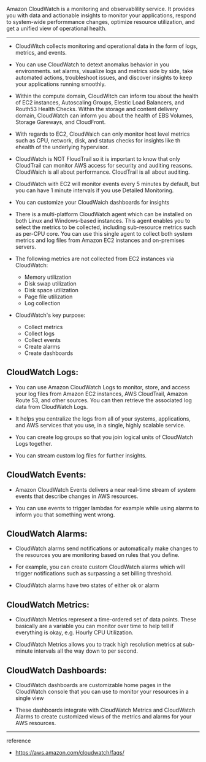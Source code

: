 
Amazon CloudWatch is a monitoring and observablility service. It provides you with data and actionable insights to monitor your applications, respond to system-wide performmance changes, optimize resource utilization, and get a unified view of operational health.

---

- CloudWitch collects monitoring and operational data in the form of logs, metrics, and events.

- You can use CloudWatch to detext anomalus behavior in you environments. set alarms, visualize logs and metrics side by side, take automated actions, troubleshoot issues, and discover insights to keep your applications running smoothly.

- Within the compute domain, CloudWitch can inform tou about the health of EC2 instances, Autoscaling Groups, Elestic Load Balancers, and Routh53 Health Checks. Within the storage and content delivery domain, CloudWatch can inform you about the health of EBS Volumes, Storage Gareways, and CloudFront.

- With regards to EC2, CloudWaich can only monitor host level metrics such as CPU, network, disk, and status checks for insights like th ehealth of the underlying hypervisor.

- CloudWatch is NOT FloudTrail so it is important to know that only CloudTrail can monitor AWS access for security and auditing reasons. CloudWaich is all about performance. CloudTrail is all about auditing.

- CloudWatch with EC2 will monitor events every 5 minutes by default, but you can have 1 minute intervals if you use Detailed Monitoring.

- You can customize your CloudWaich dashboards for insights

- There is a multi-platform CloudWatch agent which can be installed on both Linux and Windows-based instances. This agent enables you to select the metrics to be collected, including sub-resource metrics such as per-CPU core. You can use this single agent to collect both system metrics and log files from Amazon EC2 instances and on-premises servers.

- The following metrics are not collected from EC2 instances via CloudWatch:
    - Memory utilization
    - Disk swap utilization
    - Disk space utilization
    - Page file utilization
    - Log collection

- CloudWatch's key purpose:
    - Collect metrics
    - Collect logs
    - Collect events
    - Create alarms
    - Create dashboards

## CloudWatch Logs:

- You can use Amazon CloudWatch Logs to monitor, store, and access your log files from Amazon EC2 instances, AWS CloudTrail, Amazon Route 53, and other sources. You can then retrieve the associated log data from CloudWatch Logs.

- It helps you centralize the logs from all of your systems, applications, and AWS services that you use, in a single, highly scalable service.

- You can create log groups so that you join logical units of CloudWatch Logs together.

- You can stream custom log files for further insights.

## CloudWatch Events:

- Amazon CloudWatch Events delivers a near real-time stream of system events that describe changes in AWS resources.
  
- You can use events to trigger lambdas for example while using alarms to inform you that something went wrong.

## CloudWatch Alarms:

- CloudWatch alarms send notifications or automatically make changes to the resources you are monitoring based on rules that you define.

- For example, you can create custom CloudWatch alarms which will trigger notifications such as surpassing a set billing threshold.

- CloudWatch alarms have two states of either ok or alarm

## CloudWatch Metrics:

- CloudWatch Metrics represent a time-ordered set of data points.
    These basically are a variable you can monitor over time to help tell if everything is okay, e.g. Hourly CPU Utilization.

- CloudWatch Metrics allows you to track high resolution metrics at sub-minute intervals all the way down to per second.

## CloudWatch Dashboards:

- CloudWatch dashboards are customizable home pages in the CloudWatch console that you can use to monitor your resources in a single view

- These dashboards integrate with CloudWatch Metrics and CloudWatch Alarms to create customized views of the metrics and alarms for your AWS resources.

---
reference
- https://aws.amazon.com/cloudwatch/faqs/
